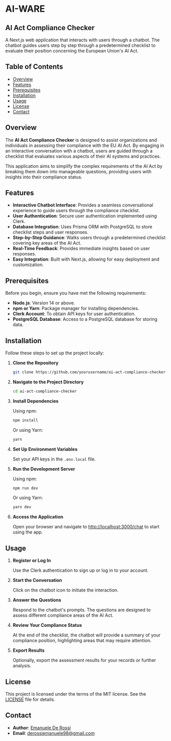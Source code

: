 # AI-WARE
## AI Act Compliance Checker

A Next.js web application that interacts with users through a chatbot. The chatbot guides users step by step through a predetermined checklist to evaluate their position concerning the European Union's AI Act.

## Table of Contents

- [Overview](#overview)
- [Features](#features)
- [Prerequisites](#prerequisites)
- [Installation](#installation)
- [Usage](#usage)
- [License](#license)
- [Contact](#contact)

## Overview

The **AI Act Compliance Checker** is designed to assist organizations and individuals in assessing their compliance with the EU AI Act. By engaging in an interactive conversation with a chatbot, users are guided through a checklist that evaluates various aspects of their AI systems and practices.

This application aims to simplify the complex requirements of the AI Act by breaking them down into manageable questions, providing users with insights into their compliance status.

## Features

- **Interactive Chatbot Interface**: Provides a seamless conversational experience to guide users through the compliance checklist.
- **User Authentication**: Secure user authentication implemented using Clerk.
- **Database Integration**: Uses Prisma ORM with PostgreSQL to store checklist steps and user responses.
- **Step-by-Step Guidance**: Walks users through a predetermined checklist covering key areas of the AI Act.
- **Real-Time Feedback**: Provides immediate insights based on user responses.
- **Easy Integration**: Built with Next.js, allowing for easy deployment and customization.

## Prerequisites

Before you begin, ensure you have met the following requirements:

- **Node.js**: Version 14 or above.
- **npm or Yarn**: Package manager for installing dependencies.
- **Clerk Account**: To obtain API keys for user authentication.
- **PostgreSQL Database**: Access to a PostgreSQL database for storing data.

## Installation

Follow these steps to set up the project locally:

1. **Clone the Repository**

   ```bash
   git clone https://github.com/yourusername/ai-act-compliance-checker.git
   ```

2. **Navigate to the Project Directory**

   ```bash
   cd ai-act-compliance-checker
   ```

3. **Install Dependencies**

   Using npm:

   ```bash
   npm install
   ```

   Or using Yarn:

   ```bash
   yarn
   ```

4. **Set Up Environment Variables**

   Set your API keys in the `.env.local` file.

5. **Run the Development Server**

   Using npm:

   ```bash
   npm run dev
   ```

   Or using Yarn:

   ```bash
   yarn dev
   ```

6. **Access the Application**

   Open your browser and navigate to [http://localhost:3000/chat](http://localhost:3000/chat) to start using the app.

## Usage

1. **Register or Log In**

   Use the Clerk authentication to sign up or log in to your account.

2. **Start the Conversation**

   Click on the chatbot icon to initiate the interaction.

3. **Answer the Questions**

   Respond to the chatbot's prompts. The questions are designed to assess different compliance areas of the AI Act.

4. **Review Your Compliance Status**

   At the end of the checklist, the chatbot will provide a summary of your compliance position, highlighting areas that may require attention.

5. **Export Results**

   Optionally, export the assessment results for your records or further analysis.

## License

This project is licensed under the terms of the MIT license. See the [LICENSE](LICENSE) file for details.

## Contact

- **Author**: [Emanuele De Rossi](https://github.com/emanuelederossi)
- **Email**: derossiemanuele98@gmail.com

